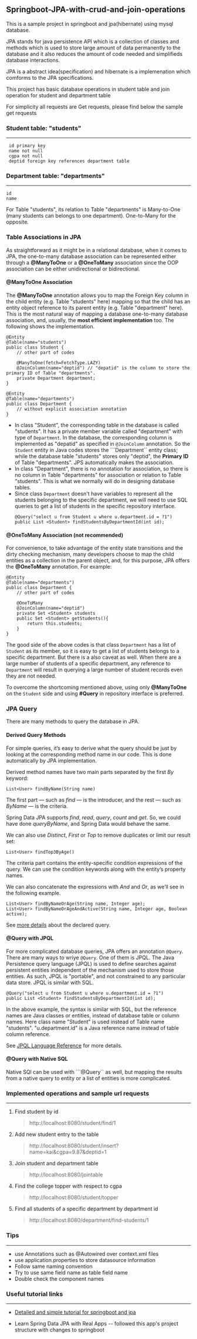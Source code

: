 ## Springboot-JPA-with-crud-and-join-operations

 This is a sample project in springboot and jpa(hibernate) using mysql database. 
 
 JPA stands for java persistence API which is a collection of classes and methods which is used to store large amount of data permanently to the database and it also reduces the amount of code needed and simplifieds database interactions. 
 
 JPA is a abstract idea(specification) and hibernate is a implemenation which comforms to the JPA specifications.
 
 This project has basic database operations in student table and join operation for student and department table
 
 For simplicity all requests are Get requests, please find below the sample get requests
 
 ### Student table: "students"
 ---------------
 
	 id primary key
	 name not null
	 cgpa not null
	 deptid foreign key references department table
	
 ### Department table: "departments"
 ------------------
	id
	name
	
For Table "students", its relation to Table "departments" is Many-to-One (many students can belongs to one department). One-to-Many for the opposite.

### Table Associations in JPA

As straightforward as it might be in a relational database, when it comes to JPA, the one-to-many database association can be represented either through a __@ManyToOne__ or a __@OneToMany__ association since the OOP association can be either unidirectional or bidirectional.

#### @ManyToOne Association
The __@ManyToOne__ annotation allows you to map the Foreign Key column in the child entity (e.g. Table "students" here) mapping so that the child has an entity object reference to its parent entity (e.g. Table "department" here). This is the most natural way of mapping a database one-to-many database association, and, usually, the __most efficient implementation__ too. The following shows the implementation.

```
@Entity
@Table(name="students")
public class Student {
	// other part of codes

	@ManyToOne(fetch=FetchType.LAZY)
	@JoinColumn(name="deptid") // "depatid" is the column to store the primary ID of Table "departments".
	private Department department;
}

@Entity
@Table(name="departments")
public class Department {
	// without explicit association annotation
}
```
* In class "Student", the corresponding table in the database is called "students". It has a private member variable called "department" with type of ```Department```. In the database, the corresponding column is implemented as "depatid" as specified in ```@JoinColumn``` annotation. So the ```Student``` entity in Java codes stores the ```Department`` entity class; while the database table "students" stores only "deptid", the __Primary ID__ of Table "departments". JPS automatically makes the association.
* In class "Department", there is no annotation for association, so there is no column in Table "departments" for association or relation to Table "students". This is what we normally will do in designing database tables.
* Since class ```Department``` doesn't have variables to represent all the students belonging to the specific department, we will need to use SQL queries to get a list of students in the specific repository interface.
  ```
  @Query("select u from Student u where u.department.id = ?1")
  public List <Student> findStudentsByDepartmentId(int id);
  ```

#### @OneToMany Association (not recommended)
For convenience, to take advantage of the entity state transitions and the dirty checking mechanism, many developers choose to map the child entities as a collection in the parent object, and, for this purpose, JPA offers the __@OneToMany__ annotation. For example:
```
@Entity
@Table(name="departments")
public class Department {
	// other part of codes

	@OneToMany
	@JoinColumn(name="deptid")
	private Set <Student> students
	public Set <Student> getStudents(){
		return this.students;
	}
}
```
The good side of the above codes is that class ```Department``` has a list of ```Student``` as its member, so it is easy to get a list of students belongs to a specific department. But there is a also caveat as well. When there are a large number of students of a specific department, any reference to ```Department``` will result in querying a large number of student records even they are not needed.

To overcome the shortcoming mentioned above, using only  __@ManyToOne__ on the ```Student``` side and using __#Query__ in repository interface is preferred.

### JPA Query
There are many methods to query the database in JPA.

#### Derived Query Methods
For simple queries, it’s easy to derive what the query should be just by looking at the corresponding method name in our code. This is done automatically by JPA implementation.

Derived method names have two main parts separated by the first _By_ keyword:
```
List<User> findByName(String name)
```
The first part — such as _find_ — is the introducer, and the rest — such as _ByName_ — is the criteria.

Spring Data JPA supports _find_, _read_, _query_, _count_ and _get_. So, we could have done _queryByName_, and Spring Data would behave the same.

We can also use _Distinct_, _First_ or _Top_ to remove duplicates or limit our result set:
```
List<User> findTop3ByAge()
```
The criteria part contains the entity-specific condition expressions of the query. We can use the condition keywords along with the entity’s property names.

We can also concatenate the expressions with _And_ and _Or_, as we’ll see in the following example.
```
List<User> findByNameOrAge(String name, Integer age);
List<User> findByNameOrAgeAndActive(String name, Integer age, Boolean active);
```
See [more details](https://docs.spring.io/spring-data/jpa/docs/1.6.0.RELEASE/reference/html/jpa.repositories.html) about the declared query.

#### @Query with JPQL
For more complicated database queries, JPA offers an annotation ```@Query```. There are many ways to wriye ```@Query```. One of them is JPQL. The Java Persistence query language (JPQL) is used to define searches against persistent entities independent of the mechanism used to store those entities. As such, JPQL is "portable", and not constrained to any particular data store. JPQL is similar with SQL.
```
@Query("select u from Student u where u.department.id = ?1")
public List <Student> findStudentsByDepartmentId(int id);
```
In the above example, the syntax is similar with SQL, but the reference names are Java classes or entities, instead of database table or column names. Here class name "Student" is used instead of Table name "students". "u.department.id" is a Java reference name instead of table column reference.

See [JPQL Language Reference](https://docs.oracle.com/cd/E17904_01/apirefs.1111/e13946/ejb3_langref.html) for more details.

#### @Query with Native SQL
Native SQl can be used with ```@Query`` as well, but mapping the results from a native query to entity or a list of entities is more complicated.

	
### Implemented operations and sample url requests
------------------------------------------------
1. Find student by id

	> http://localhost:8080/student/find/1

2. Add new student entry to the table

	> http://localhost:8080/student/insert?name=kai&cgpa=9.87&deptid=1

3. Join student and department table

	> http://localhost:8080/jointable

4. Find the college topper with respect to cgpa

	> http://localhost:8080/student/topper

5. Find all students of a specific department by department id
   > http://localhost:8080/department/find-students/1
	
  ### Tips
  -------
  * use Annotations such as @Autowired over context.xml files
  * use application.properties to store datasource information
  * Follow same naming convention
  * Try to use same field name as table field name
  * Double check the component names
  
  ### Useful tutorial links
  ------------------------
  
* [Detailed and simple tutorial for springboot and jpa](https://www.petrikainulainen.net/programming/spring-framework/spring-data-jpa-tutorial-introduction-to-query-methods/)

* Learn Spring Data JPA with Real Apps -- followed this app's project structure with changes to springboot
	
 
 
 
